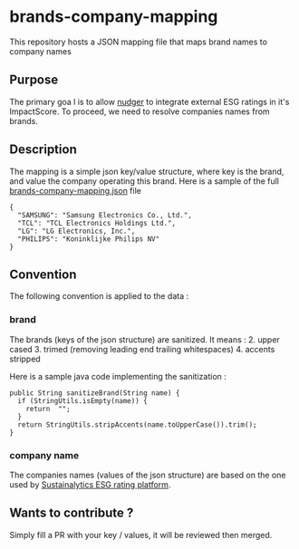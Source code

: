
# brands-company-mapping
This repository hosts a JSON mapping file that maps brand names to company names 

## Purpose

The primary goa l is to allow [nudger](https://nudger.fr) to integrate external ESG ratings in it's ImpactScore. To proceed, we need to resolve companies names from brands. 

## Description
The mapping is a simple json key/value structure, where key is the brand, and value the company operating this brand. Here is a sample of the full [brands-company-mapping.json](https://github.com/open4good/brands-company-mapping/blob/main/brands-company-mapping.json) file

    {
      "SAMSUNG": "Samsung Electronics Co., Ltd.",
      "TCL": "TCL Electronics Holdings Ltd.",
      "LG": "LG Electronics, Inc.",
      "PHILIPS": "Koninklijke Philips NV"
    }

## Convention

The following convention is applied to the data : 

### brand
The brands (keys of the json structure) are sanitized. It means :
     2. upper cased
     3. trimed (removing leading end trailing whitespaces)
     4. accents stripped

Here is a sample java code implementing the sanitization :

    public String sanitizeBrand(String name) {
      if (StringUtils.isEmpty(name)) {
        return  "";
      }    
      return StringUtils.stripAccents(name.toUpperCase()).trim();
    }

### company name
The companies names (values of the json structure) are based on the one used by [Sustainalytics ESG rating platform](https://www.sustainalytics.com/).

## Wants to contribute ?
Simply fill a PR with your key / values, it will be reviewed then merged.